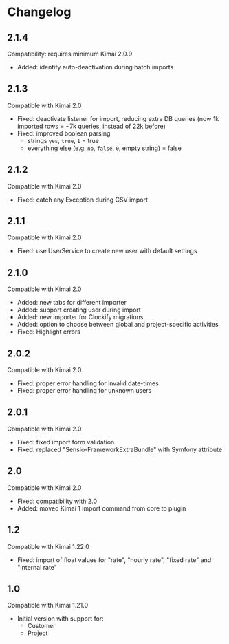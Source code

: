 # Changelog

## 2.1.4

Compatibility: requires minimum Kimai 2.0.9

- Added: identify auto-deactivation during batch imports

## 2.1.3

Compatible with Kimai 2.0

- Fixed: deactivate listener for import, reducing extra DB queries (now 1k imported rows = ~7k queries, instead of 22k before)
- Fixed: improved boolean parsing
  - strings `yes`, `true`, `1` = true
  - everything else (e.g. `no`, `false`, `0`, empty string) = false

## 2.1.2

Compatible with Kimai 2.0

- Fixed: catch any Exception during CSV import

## 2.1.1

Compatible with Kimai 2.0

- Fixed: use UserService to create new user with default settings

## 2.1.0

Compatible with Kimai 2.0

- Added: new tabs for different importer
- Added: support creating user during import
- Added: new importer for Clockify migrations
- Added: option to choose between global and project-specific activities
- Fixed: Highlight errors

## 2.0.2

Compatible with Kimai 2.0

- Fixed: proper error handling for invalid date-times
- Fixed: proper error handling for unknown users

## 2.0.1

Compatible with Kimai 2.0

- Fixed: fixed import form validation
- Fixed: replaced "Sensio-FrameworkExtraBundle" with Symfony attribute

## 2.0

Compatible with Kimai 2.0

- Fixed: compatibility with 2.0
- Added: moved Kimai 1 import command from core to plugin 

## 1.2

Compatible with Kimai 1.22.0

- Fixed: import of float values for "rate", "hourly rate", "fixed rate" and "internal rate"

## 1.0

Compatible with Kimai 1.21.0

- Initial version with support for:
  - Customer
  - Project
